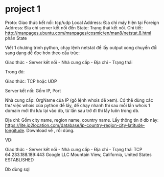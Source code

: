 # project 1

Proto: Giao thức kết nối: tcp/udp Local Address: Địa chỉ máy hiện tại Foreign Address: Địa chỉ server kết nối đến State: Trạng thái kết nối. Chi tiết: http://manpages.ubuntu.com/manpages/cosmic/en/man8/netstat.8.html phần State

Viết 1 chương trình python, chạy lệnh netstat để lấy output xong chuyển đổi sang dạng dễ đọc hơn theo cấu trúc:

Giao thức - Server kết nối - Nhà cung cấp - Địa chỉ - Trạng thái

Trong đó:

Giao thức: TCP hoặc UDP

Server kết nối: Gồm IP, Port

Nhà cung cấp: OrgName của IP (gõ lệnh whois <ip> để xem). Có thể dùng các thư việc whois của python để lấy, để chạy nhanh thì sau mỗi lần whois 1 domain mới thì lưu lại vào db, từ lần sau trở đi thì lấy luôn trong db.

Địa chỉ: Gồm city name, region name, country name. Lấy thông tin ở db này: https://lite.ip2location.com/database/ip-country-region-city-latitude-longitude. Download về , rồi dùng.

VD:

Giao thức - Server kết nối     - Nhà cung cấp - Địa chỉ                                 - Trạng thái
TCP         64.233.188.189:443   Google LLC     Mountain View, California, United States  ESTABLISHED

Db dùng sql
